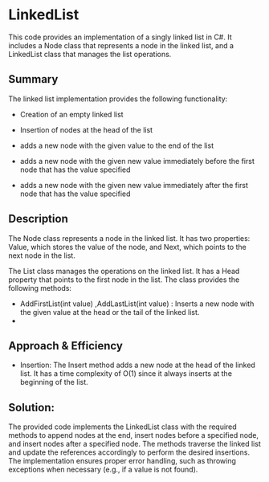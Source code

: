 # LinkedList
This code provides an implementation of a singly linked list in C#. It includes a Node class that represents a node in the linked list, and a LinkedList class that manages the list operations.

## Summary
The linked list implementation provides the following functionality:

- Creation of an empty linked list
- Insertion of nodes at the head of the list
- adds a new node with the given value to the end of the list

- adds a new node with the given new value immediately before the first node that has the value specified

- adds a new node with the given new value immediately after the first node that has the value specified

## Description
The Node class represents a node in the linked list. It has two properties: Value, which stores the value of the node, and Next, which points to the next node in the list.

The List class manages the operations on the linked list. It has a Head property that points to the first node in the list. The class provides the following methods:

- AddFirstList(int value) ,AddLastList(int value) : Inserts a new node with the given value at the head or the tail of the linked list.
- 
## Approach & Efficiency
- Insertion: The Insert method adds a new node at the head of the linked list. It has a time complexity of O(1) since it always inserts at the beginning of the list.
## Solution:
The provided code implements the LinkedList class with the required methods to append nodes at the end, insert nodes before a specified node, and insert nodes after a specified node. The methods traverse the linked list and update the references accordingly to perform the desired insertions. The implementation ensures proper error handling, such as throwing exceptions when necessary (e.g., if a value is not found).







